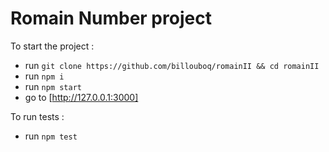 # Romain Number project

To start the project :

- run `git clone https://github.com/billouboq/romainII && cd romainII`
- run `npm i`
- run `npm start`
- go to [http://127.0.0.1:3000]

To run tests :

- run `npm test`
